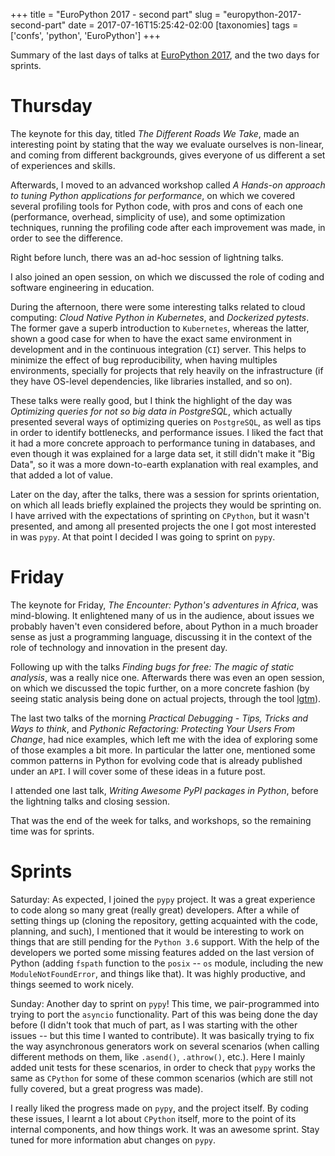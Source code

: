 +++
title = "EuroPython 2017 - second part"
slug = "europython-2017-second-part"
date = 2017-07-16T15:25:42-02:00
[taxonomies]
tags = ['confs', 'python', 'EuroPython']
+++

Summary of the last days of talks at [EuroPython
2017](https://ep2017.europython.eu/p3/schedule/ep2017/), and the two
days for sprints.

# Thursday

The keynote for this day, titled *The Different Roads We Take*, made an
interesting point by stating that the way we evaluate ourselves is
non-linear, and coming from different backgrounds, gives everyone of us
different a set of experiences and skills.

Afterwards, I moved to an advanced workshop called *A Hands-on approach
to tuning Python applications for performance*, on which we covered
several profiling tools for Python code, with pros and cons of each one
(performance, overhead, simplicity of use), and some optimization
techniques, running the profiling code after each improvement was made,
in order to see the difference.

Right before lunch, there was an ad-hoc session of lightning talks.

I also joined an open session, on which we discussed the role of coding
and software engineering in education.

During the afternoon, there were some interesting talks related to cloud
computing: *Cloud Native Python in Kubernetes*, and *Dockerized
pytests*. The former gave a superb introduction to `Kubernetes`, whereas
the latter, shown a good case for when to have the exact same
environment in development and in the continuous integration (`CI`)
server. This helps to minimize the effect of bug reproducibility, when
having multiples environments, specially for projects that rely heavily
on the infrastructure (if they have OS-level dependencies, like
libraries installed, and so on).

These talks were really good, but I think the highlight of the day was
*Optimizing queries for not so big data in PostgreSQL*, which actually
presented several ways of optimizing queries on `PostgreSQL`, as well as
tips in order to identify bottlenecks, and performance issues. I liked
the fact that it had a more concrete approach to performance tuning in
databases, and even though it was explained for a large data set, it
still didn\'t make it \"Big Data\", so it was a more down-to-earth
explanation with real examples, and that added a lot of value.

Later on the day, after the talks, there was a session for sprints
orientation, on which all leads briefly explained the projects they
would be sprinting on. I have arrived with the expectations of sprinting
on `CPython`, but it wasn\'t presented, and among all presented projects
the one I got most interested in was `pypy`. At that point I decided I
was going to sprint on `pypy`.

# Friday

The keynote for Friday, *The Encounter: Python's adventures in Africa*,
was mind-blowing. It enlightened many of us in the audience, about
issues we probably haven\'t even considered before, about Python in a
much broader sense as just a programming language, discussing it in the
context of the role of technology and innovation in the present day.

Following up with the talks *Finding bugs for free: The magic of static
analysis*, was a really nice one. Afterwards there was even an open
session, on which we discussed the topic further, on a more concrete
fashion (by seeing static analysis being done on actual projects,
through the tool [lgtm](https://lgtm.com)).

The last two talks of the morning *Practical Debugging - Tips, Tricks
and Ways to think*, and *Pythonic Refactoring: Protecting Your Users
From Change*, had nice examples, which left me with the idea of
exploring some of those examples a bit more. In particular the latter
one, mentioned some common patterns in Python for evolving code that is
already published under an `API`. I will cover some of these ideas in a
future post.

I attended one last talk, *Writing Awesome PyPI packages in Python*,
before the lightning talks and closing session.

That was the end of the week for talks, and workshops, so the remaining
time was for sprints.

# Sprints

Saturday: As expected, I joined the `pypy` project. It was a great
experience to code along so many great (really great) developers. After
a while of setting things up (cloning the repository, getting acquainted
with the code, planning, and such), I mentioned that it would be
interesting to work on things that are still pending for the
`Python 3.6` support. With the help of the developers we ported some
missing features added on the last version of Python (adding `fspath`
function to the `posix` \-- `os` module, including the new
`ModuleNotFoundError`, and things like that). It was highly productive,
and things seemed to work nicely.

Sunday: Another day to sprint on `pypy`! This time, we pair-programmed
into trying to port the `asyncio` functionality. Part of this was being
done the day before (I didn\'t took that much of part, as I was starting
with the other issues \-- but this time I wanted to contribute). It was
basically trying to fix the way asynchronous generators work on several
scenarios (when calling different methods on them, like `.asend()`,
`.athrow()`, etc.). Here I mainly added unit tests for these scenarios,
in order to check that `pypy` works the same as `CPython` for some of
these common scenarios (which are still not fully covered, but a great
progress was made).

I really liked the progress made on `pypy`, and the project itself. By
coding these issues, I learnt a lot about `CPython` itself, more to the
point of its internal components, and how things work. It was an awesome
sprint. Stay tuned for more information abut changes on `pypy`.
